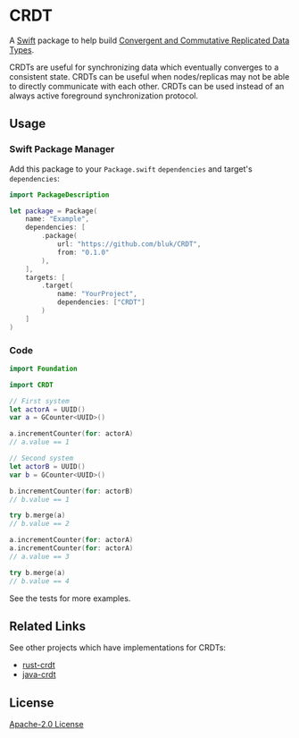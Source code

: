 # CRDT

A [Swift][swift] package to help build [Convergent and Commutative Replicated Data Types][crdt].

CRDTs are useful for synchronizing data which eventually converges to a consistent state. CRDTs can be
useful when nodes/replicas may not be able to directly communicate with each other. CRDTs can be used
instead of an always active foreground synchronization protocol.

## Usage

### Swift Package Manager

Add this package to your `Package.swift` `dependencies` and target's `dependencies`:

```swift
import PackageDescription

let package = Package(
    name: "Example",
    dependencies: [
        .package(
            url: "https://github.com/bluk/CRDT",
            from: "0.1.0"
        ),
    ],
    targets: [
        .target(
            name: "YourProject",
            dependencies: ["CRDT"]
        )
    ]
)
```

### Code

```swift
import Foundation

import CRDT

// First system
let actorA = UUID()
var a = GCounter<UUID>()

a.incrementCounter(for: actorA)
// a.value == 1

// Second system
let actorB = UUID()
var b = GCounter<UUID>()

b.incrementCounter(for: actorB)
// b.value == 1

try b.merge(a)
// b.value == 2

a.incrementCounter(for: actorA)
a.incrementCounter(for: actorA)
// a.value == 3

try b.merge(a)
// b.value == 4
```

See the tests for more examples.

## Related Links

See other projects which have implementations for CRDTs:

* [rust-crdt][rust_crdt]
* [java-crdt][java_crdt]

## License

[Apache-2.0 License][license]

[license]: LICENSE
[swift]: https://swift.org
[crdt]: https://hal.inria.fr/file/index/docid/555588/filename/techreport.pdf
[rust_crdt]: https://github.com/rust-crdt/rust-crdt
[java_crdt]: https://github.com/ajantis/java-crdt
